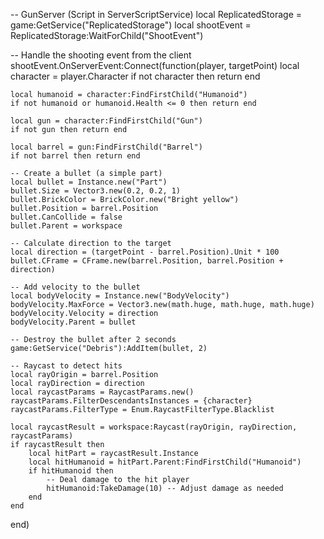 -- GunServer (Script in ServerScriptService)
local ReplicatedStorage = game:GetService("ReplicatedStorage")
local shootEvent = ReplicatedStorage:WaitForChild("ShootEvent")

-- Handle the shooting event from the client
shootEvent.OnServerEvent:Connect(function(player, targetPoint)
    local character = player.Character
    if not character then return end

    local humanoid = character:FindFirstChild("Humanoid")
    if not humanoid or humanoid.Health <= 0 then return end

    local gun = character:FindFirstChild("Gun")
    if not gun then return end

    local barrel = gun:FindFirstChild("Barrel")
    if not barrel then return end

    -- Create a bullet (a simple part)
    local bullet = Instance.new("Part")
    bullet.Size = Vector3.new(0.2, 0.2, 1)
    bullet.BrickColor = BrickColor.new("Bright yellow")
    bullet.Position = barrel.Position
    bullet.CanCollide = false
    bullet.Parent = workspace

    -- Calculate direction to the target
    local direction = (targetPoint - barrel.Position).Unit * 100
    bullet.CFrame = CFrame.new(barrel.Position, barrel.Position + direction)

    -- Add velocity to the bullet
    local bodyVelocity = Instance.new("BodyVelocity")
    bodyVelocity.MaxForce = Vector3.new(math.huge, math.huge, math.huge)
    bodyVelocity.Velocity = direction
    bodyVelocity.Parent = bullet

    -- Destroy the bullet after 2 seconds
    game:GetService("Debris"):AddItem(bullet, 2)

    -- Raycast to detect hits
    local rayOrigin = barrel.Position
    local rayDirection = direction
    local raycastParams = RaycastParams.new()
    raycastParams.FilterDescendantsInstances = {character}
    raycastParams.FilterType = Enum.RaycastFilterType.Blacklist

    local raycastResult = workspace:Raycast(rayOrigin, rayDirection, raycastParams)
    if raycastResult then
        local hitPart = raycastResult.Instance
        local hitHumanoid = hitPart.Parent:FindFirstChild("Humanoid")
        if hitHumanoid then
            -- Deal damage to the hit player
            hitHumanoid:TakeDamage(10) -- Adjust damage as needed
        end
    end
end)